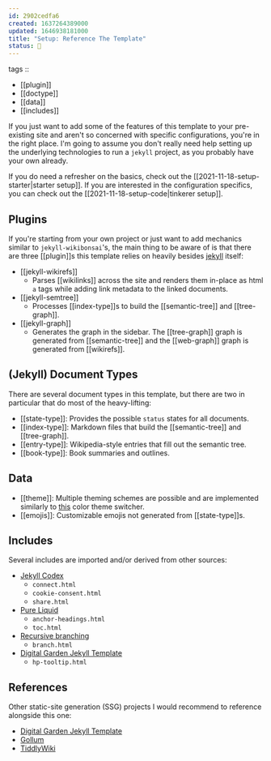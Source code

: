 ```yaml
---
id: 2902cedfa6
created: 1637264389000
updated: 1646938181000
title: "Setup: Reference The Template"
status: 🥭
---
```


tags ::
- [[plugin]]
- [[doctype]]
- [[data]]
- [[includes]]


If you just want to add some of the features of this template to your pre-existing site and aren't so concerned with specific configurations, you're in the right place. I'm going to assume you don't really need help setting up the underlying technologies to run a `jekyll` project, as you probably have your own already.

If you do need a refresher on the basics, check out the [[2021-11-18-setup-starter|starter setup]]. If you are interested in the configuration specifics, you can check out the [[2021-11-18-setup-code|tinkerer setup]].

## Plugins

If you're starting from your own project or just want to add mechanics similar to `jekyll-wikibonsai`'s, the main thing to be aware of is that there are three [[plugin]]s this template relies on heavily besides [jekyll](https://jekyllrb.com/) itself:
- [[jekyll-wikirefs]]
  - Parses \[\[wikilinks]] across the site and renders them in-place as html `a` tags while adding link metadata to the linked documents.
- [[jekyll-semtree]]
  - Processes [[index-type]]s to build the [[semantic-tree]] and [[tree-graph]].
- [[jekyll-graph]]
  - Generates the graph in the sidebar. The [[tree-graph]] graph is generated from [[semantic-tree]] and the [[web-graph]] graph is generated from [[wikirefs]].

## (Jekyll) Document Types

There are several document types in this template, but there are two in particular that do most of the heavy-lifting:

- [[state-type]]: Provides the possible `status` states for all documents.
- [[index-type]]: Markdown files that build the [[semantic-tree]] and [[tree-graph]].
- [[entry-type]]: Wikipedia-style entries that fill out the semantic tree.
- [[book-type]]: Book summaries and outlines.

## Data

- [[theme]]: Multiple theming schemes are possible and are implemented similarly to [this](https://mxb.dev/blog/color-theme-switcher/) color theme switcher.
- [[emojis]]: Customizable emojis not generated from [[state-type]]s.

## Includes

Several includes are imported and/or derived from other sources:
- [Jekyll Codex](https://jekyllcodex.org/without-plugins/)
  - `connect.html`
  - `cookie-consent.html`
  - `share.html`
- [Pure Liquid](https://pure-liquid.allejo.org/)
  - `anchor-headings.html`
  - `toc.html`
- [Recursive branching](https://jekyllrb.com/tutorials/navigation/#scenario-9-nested-tree-navigation-with-recursion)
  - `branch.html`
- [Digital Garden Jekyll Template](https://github.com/maximevaillancourt/digi-gard-jekyll-template)
  - `hp-tooltip.html`

## References

Other static-site generation (SSG) projects I would recommend to reference alongside this one:
- [Digital Garden Jekyll Template](https://github.com/maximevaillancourt/digi-gard-jekyll-template)
- [Gollum](https://github.com/gollum/gollum)
- [TiddlyWiki](https://github.com/Jermolene/TiddlyWiki5)
